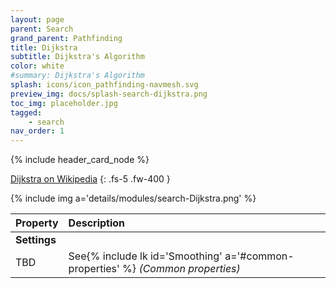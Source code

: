 ```yaml
---
layout: page
parent: Search
grand_parent: Pathfinding
title: Dijkstra
subtitle: Dijkstra's Algorithm
color: white
#summary: Dijkstra's Algorithm
splash: icons/icon_pathfinding-navmesh.svg
preview_img: docs/splash-search-dijkstra.png
toc_img: placeholder.jpg
tagged: 
    - search
nav_order: 1
---
```


{% include header_card_node %}

[Dijkstra on Wikipedia](https://en.wikipedia.org/wiki/Dijkstra%27s_algorithm)
{: .fs-5 .fw-400 }

{% include img a='details/modules/search-Dijkstra.png' %} 

| Property       | Description          |
|:-------------|:------------------|
|**Settings**||
| TBD           | See{% include lk id='Smoothing' a='#common-properties' %} *(Common properties)* |
